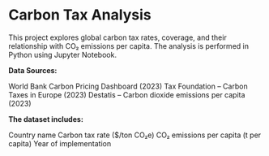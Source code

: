# Carbon Tax Analysis
This project explores global carbon tax rates, coverage, and their relationship with CO₂ emissions per capita. The analysis is performed in Python using Jupyter Notebook.

**Data Sources:**

World Bank Carbon Pricing Dashboard (2023)
Tax Foundation – Carbon Taxes in Europe (2023)
Destatis – Carbon dioxide emissions per capita (2023)

**The dataset includes:**

Country name
Carbon tax rate ($/ton CO₂e)
CO₂ emissions per capita (t per capita)
Year of implementation
